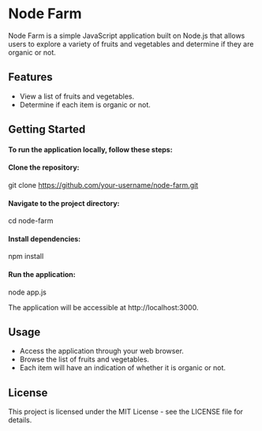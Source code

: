 # Node Farm
Node Farm is a simple JavaScript application built on Node.js that allows users to explore a variety of fruits and vegetables and determine if they are organic or not.

## Features
* View a list of fruits and vegetables.
* Determine if each item is organic or not.

## Getting Started

#### To run the application locally, follow these steps:

#### Clone the repository:
git clone https://github.com/your-username/node-farm.git

#### Navigate to the project directory:
cd node-farm

#### Install dependencies:
npm install

#### Run the application:
node app.js

The application will be accessible at http://localhost:3000.

## Usage
* Access the application through your web browser.
* Browse the list of fruits and vegetables.
* Each item will have an indication of whether it is organic or not.

## License
This project is licensed under the MIT License - see the LICENSE file for details.
